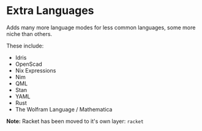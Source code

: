 # Extra Languages

Adds many more language modes for less common languages, some more niche than others.

These include:
- Idris
- OpenScad
- Nix Expressions
- Nim
- QML
- Stan
- YAML
- Rust
- The Wolfram Language / Mathematica

**Note:** Racket has been moved to it's own layer: `racket`
